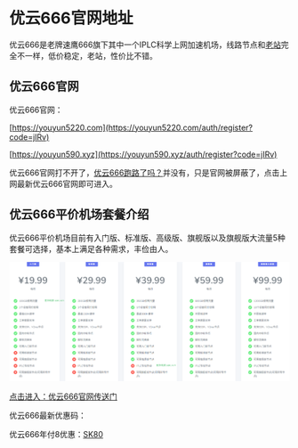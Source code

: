 # 优云666官网地址

优云666是老牌速鹰666旗下其中一个IPLC科学上网加速机场，线路节点和[老站](https://sars.win/out/jikess)完全不一样，低价稳定，老站，性价比不错。

优云666官网
-----

优云666官网：

[https://youyun5220.com](https://youyun5220.com/auth/register?code=jIRv)

[https://youyun590.xyz](https://youyun590.xyz/auth/register?code=jIRv)

优云666官网打不开了，[优云666跑路了吗？](https://youyun590.xyz/auth/register?code=jIRv)并没有，只是官网被屏蔽了，点击上网最新优云666官网即可进入。

优云666平价机场套餐介绍
-----------

优云666平价机场目前有入门版、标准版、高级版、旗舰版以及旗舰版大流量5种套餐可选择，基本上满足各种需求，丰俭由人。 

[![](_uxtt_20240303_231629.png)](https://sars.win/out/youyun666)

[点击进入：优云666官网传送门](https://sars.win/out/youyun666)

优云666最新优惠码：

优云666年付8优惠：[SK80](https://sars.win/out/youyun666)
